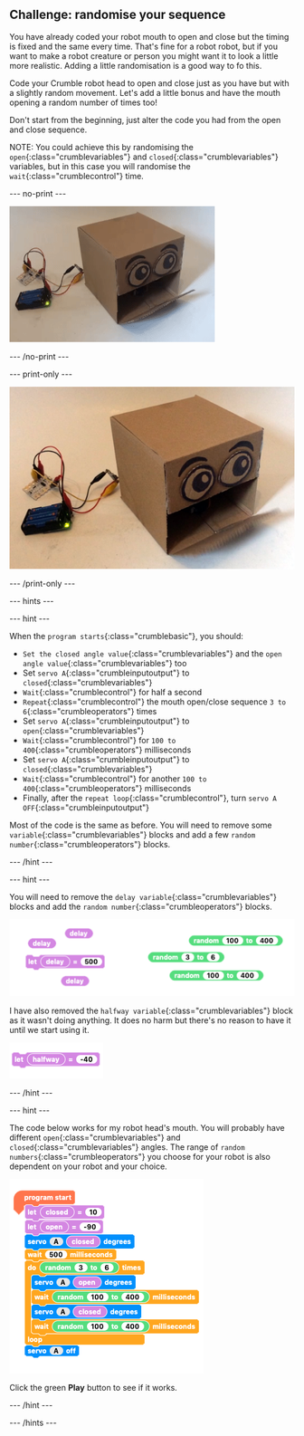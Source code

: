## Challenge: randomise your sequence

You have already coded your robot mouth to open and close but the timing is fixed and the same every time. That's fine for a robot robot, but if you want to make a robot creature or person you might want it to look a little more realistic. Adding a little randomisation is a good way to fo this.

Code your Crumble robot head to open and close just as you have but with a slightly random movement. Let's add a little bonus and have the mouth opening a random number of times too!

Don't start from the beginning, just alter the code you had from the open and close sequence.

NOTE: You could achieve this by randomising the `open`{:class="crumblevariables"} and `closed`{:class="crumblevariables"} variables, but in this case you will randomise the `wait`{:class="crumblecontrol"} time.

--- no-print ---

![Randomised sequence challenge](images/randomSequence_completedTask.gif)

--- /no-print ---

--- print-only ---

![Randomised sequence challenge](images/randomSequence_completedTask.png)

--- /print-only ---

--- hints ---

--- hint ---

When the `program starts`{:class="crumblebasic"}, you should:
+ `Set the closed angle value`{:class="crumblevariables"} and the `open angle value`{:class="crumblevariables"} too
+ Set `servo A`{:class="crumbleinputoutput"} to `closed`{:class="crumblevariables"}
+ `Wait`{:class="crumblecontrol"} for half a second
+ `Repeat`{:class="crumblecontrol"} the mouth open/close sequence `3 to 6`{:class="crumbleoperators"} times
+ Set `servo A`{:class="crumbleinputoutput"} to `open`{:class="crumblevariables"}
+ `Wait`{:class="crumblecontrol"} for `100 to 400`{:class="crumbleoperators"} milliseconds
+ Set `servo A`{:class="crumbleinputoutput"} to `closed`{:class="crumblevariables"}
+ `Wait`{:class="crumblecontrol"} for another `100 to 400`{:class="crumbleoperators"} milliseconds
+ Finally, after the `repeat loop`{:class="crumblecontrol"}, turn `servo A OFF`{:class="crumbleinputoutput"}

Most of the code is the same as before. You will need to remove some `variable`{:class="crumblevariables"} blocks and add a few `random number`{:class="crumbleoperators"} blocks.

--- /hint ---

--- hint ---

You will need to remove the `delay variable`{:class="crumblevariables"} blocks and add the `random number`{:class="crumbleoperators"} blocks.

![Random sequence challenge code parsons problem](images/randomSequence_parsons.png)

I have also removed the `halfway variable`{:class="crumblevariables"} block as it wasn't doing anything. It does no harm but there's no reason to have it until we start using it.

![Remove unused code](images/randomSequence_unusedCode.png)

--- /hint ---

--- hint ---

The code below works for my robot head's mouth. You will probably have different `open`{:class="crumblevariables"} and `closed`{:class="crumblevariables"} angles. The range of `random numbers`{:class="crumbleoperators"} you choose for your robot is also dependent on your robot and your choice.

![Random sequence challenge code solution](images/randomSequence_solution.png)

Click the green **Play** button to see if it works.

--- /hint ---

--- /hints ---
